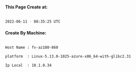 
   
#### This Page Create at:

```bash

2022-06-11 - 08:35:25 UTC

```

#### Create By Machine:

```bash

Host Name : fv-az180-860

platform  : Linux-5.13.0-1025-azure-x86_64-with-glibc2.31

Ip Local  : 10.1.0.34

```

